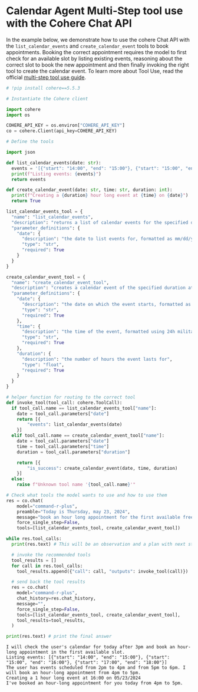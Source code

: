 # Calendar Agent Multi-Step tool use with the Cohere Chat API

In the example below, we demonstrate how to use the cohere Chat API with the `list_calendar_events` and `create_calendar_event` tools to book appointments. Booking the correct appointment requires the model to first check for an available slot by listing existing events, reasoning about the correct slot to book the new appointment and then finally invoking the right tool to create the calendar event. To learn more about Tool Use, read the official [multi-step tool use guide](https://docs.cohere.com/docs/multi-step-tool-use).


```python
# !pip install cohere==5.5.3
```


```python
# Instantiate the Cohere client

import cohere
import os

COHERE_API_KEY = os.environ["COHERE_API_KEY"]
co = cohere.Client(api_key=COHERE_API_KEY)
```


```python
# Define the tools

import json

def list_calendar_events(date: str):
  events = '[{"start": "14:00", "end": "15:00"}, {"start": "15:00", "end": "16:00"}, {"start": "17:00", "end": "18:00"}]'
  print(f"Listing events: {events}")
  return events

def create_calendar_event(date: str, time: str, duration: int):
  print(f"Creating a {duration} hour long event at {time} on {date}")
  return True

list_calendar_events_tool = {
  "name": "list_calendar_events",
  "description": "returns a list of calendar events for the specified date, including the start time and end time for each event",
  "parameter_definitions": {
    "date": {
      "description": "the date to list events for, formatted as mm/dd/yy",
      "type": "str",
      "required": True
    }
  }
}

create_calendar_event_tool = {
  "name": "create_calendar_event_tool",
  "description": "creates a calendar event of the specified duration at the specified time and date",
  "parameter_definitions": {
    "date": {
      "description": "the date on which the event starts, formatted as mm/dd/yy",
      "type": "str",
      "required": True
    },
    "time": {
      "description": "the time of the event, formatted using 24h military time formatting",
      "type": "str",
      "required": True
    },
    "duration": {
      "description": "the number of hours the event lasts for",
      "type": "float",
      "required": True
    }
  }
}

# helper function for routing to the correct tool
def invoke_tool(tool_call: cohere.ToolCall):
  if tool_call.name == list_calendar_events_tool["name"]:
    date = tool_call.parameters["date"]
    return [{
        "events": list_calendar_events(date)
    }]
  elif tool_call.name == create_calendar_event_tool["name"]:
    date = tool_call.parameters["date"]
    time = tool_call.parameters["time"]
    duration = tool_call.parameters["duration"]

    return [{
        "is_success": create_calendar_event(date, time, duration)
    }]
  else:
    raise f"Unknown tool name '{tool_call.name}'"
```


```python
# Check what tools the model wants to use and how to use them
res = co.chat(
    model="command-r-plus",
    preamble="Today is Thursday, may 23, 2024",
    message="book an hour long appointment for the first available free slot after 3pm",
    force_single_step=False,
    tools=[list_calendar_events_tool, create_calendar_event_tool])

while res.tool_calls:
  print(res.text) # This will be an observation and a plan with next steps

  # invoke the recommended tools
  tool_results = []
  for call in res.tool_calls:
    tool_results.append({"call": call, "outputs": invoke_tool(call)})

  # send back the tool results
  res = co.chat(
    model="command-r-plus",
    chat_history=res.chat_history,
    message="",
    force_single_step=False,
    tools=[list_calendar_events_tool, create_calendar_event_tool],
    tool_results=tool_results,
  )

print(res.text) # print the final answer
```

    I will check the user's calendar for today after 3pm and book an hour-long appointment in the first available slot.
    Listing events: [{"start": "14:00", "end": "15:00"}, {"start": "15:00", "end": "16:00"}, {"start": "17:00", "end": "18:00"}]
    The user has events scheduled from 2pm to 4pm and from 5pm to 6pm. I will book an hour-long appointment from 4pm to 5pm.
    Creating a 1 hour long event at 16:00 on 05/23/2024
    I've booked an hour-long appointment for you today from 4pm to 5pm.


